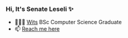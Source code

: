 ### Hi, It's Senate Leseli ✨


- 👩🏽‍🎓 [Wits](https://www.wits.ac.za) BSc Computer Science Graduate
- 📫 <a href="mailto:senatemothibe@icloud.com">Reach me here<a/>
